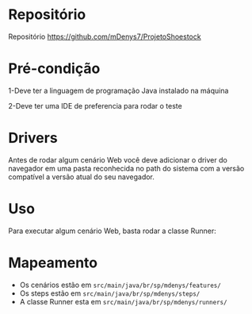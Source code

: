 # Repositório
 
Repositório
https://github.com/mDenys7/ProjetoShoestock

# Pré-condição

1-Deve ter a linguagem de programação Java instalado na máquina

2-Deve ter uma IDE de preferencia para rodar o teste

# Drivers

Antes de rodar algum cenário Web você deve adicionar o driver do navegador em uma pasta reconhecida no path do sistema com a versão compatível a versão atual do seu navegador.

# Uso

Para executar algum cenário Web, basta rodar a classe Runner:

# Mapeamento

- Os cenários estão em `src/main/java/br/sp/mdenys/features/`
- Os steps estão em `src/main/java/br/sp/mdenys/steps/`
- A classe Runner esta em `src/main/java/br/sp/mdenys/runners/`

